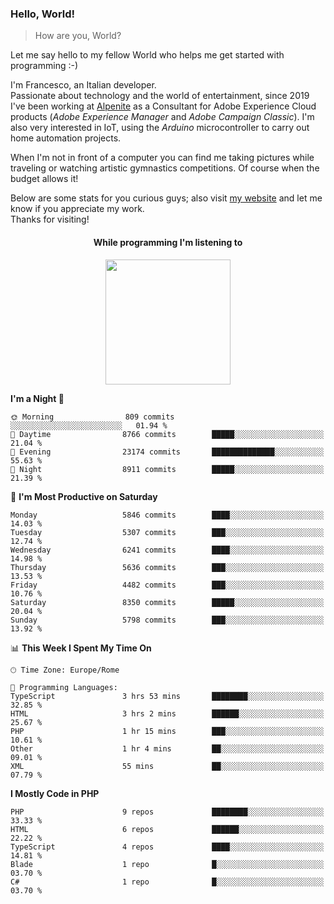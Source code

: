 ### Hello, World!

> How are you, World?

Let me say hello to my fellow World who helps me get started with programming :-)

I'm Francesco, an Italian developer.  
Passionate about technology and the world of entertainment, since 2019 I've been working at [Alpenite](https://www.alpenite.com) as a Consultant for Adobe Experience Cloud products (*Adobe Experience Manager* and *Adobe Campaign Classic*). I'm also very interested in IoT, using the *Arduino* microcontroller to carry out home automation projects.

When I'm not in front of a computer you can find me taking pictures while traveling or watching artistic gymnastics competitions. Of course when the budget allows it!

Below are some stats for you curious guys; also visit [my website](https://www.francescorega.eu) and let me know if you appreciate my work.  
Thanks for visiting!

<div align="center">
  <h4>While programming I'm listening to</h4>
  <a href="https://apps.francescorega.eu/now-playing/11147232609" target="_blank"><img src="https://apps.francescorega.eu/now-playing/11147232609" width="200"></a>
</div>

<!--START_SECTION:waka-->
**I'm a Night 🦉** 

```text
🌞 Morning                809 commits         ░░░░░░░░░░░░░░░░░░░░░░░░░   01.94 % 
🌆 Daytime                8766 commits        █████░░░░░░░░░░░░░░░░░░░░   21.04 % 
🌃 Evening                23174 commits       ██████████████░░░░░░░░░░░   55.63 % 
🌙 Night                  8911 commits        █████░░░░░░░░░░░░░░░░░░░░   21.39 % 
```
📅 **I'm Most Productive on Saturday** 

```text
Monday                   5846 commits        ████░░░░░░░░░░░░░░░░░░░░░   14.03 % 
Tuesday                  5307 commits        ███░░░░░░░░░░░░░░░░░░░░░░   12.74 % 
Wednesday                6241 commits        ████░░░░░░░░░░░░░░░░░░░░░   14.98 % 
Thursday                 5636 commits        ███░░░░░░░░░░░░░░░░░░░░░░   13.53 % 
Friday                   4482 commits        ███░░░░░░░░░░░░░░░░░░░░░░   10.76 % 
Saturday                 8350 commits        █████░░░░░░░░░░░░░░░░░░░░   20.04 % 
Sunday                   5798 commits        ███░░░░░░░░░░░░░░░░░░░░░░   13.92 % 
```


📊 **This Week I Spent My Time On** 

```text
🕑︎ Time Zone: Europe/Rome

💬 Programming Languages: 
TypeScript               3 hrs 53 mins       ████████░░░░░░░░░░░░░░░░░   32.85 % 
HTML                     3 hrs 2 mins        ██████░░░░░░░░░░░░░░░░░░░   25.67 % 
PHP                      1 hr 15 mins        ███░░░░░░░░░░░░░░░░░░░░░░   10.61 % 
Other                    1 hr 4 mins         ██░░░░░░░░░░░░░░░░░░░░░░░   09.01 % 
XML                      55 mins             ██░░░░░░░░░░░░░░░░░░░░░░░   07.79 % 
```

**I Mostly Code in PHP** 

```text
PHP                      9 repos             ████████░░░░░░░░░░░░░░░░░   33.33 % 
HTML                     6 repos             ██████░░░░░░░░░░░░░░░░░░░   22.22 % 
TypeScript               4 repos             ████░░░░░░░░░░░░░░░░░░░░░   14.81 % 
Blade                    1 repo              █░░░░░░░░░░░░░░░░░░░░░░░░   03.70 % 
C#                       1 repo              █░░░░░░░░░░░░░░░░░░░░░░░░   03.70 % 
```




<!--END_SECTION:waka-->
